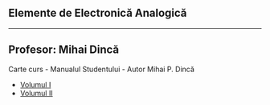 ## Elemente de Electronică Analogică
---------
Profesor: Mihai Dincă
---------
Carte curs - Manualul Studentului - Autor Mihai P. Dincă
* [Volumul I](http://oradefizica.ro/universitate/Electronica-Manualul%20Studentului%20vol%20I.rar)
* [Volumul II](http://oradefizica.ro/universitate/Electronica-Manualul%20Studentului%20vol%20II.rar)